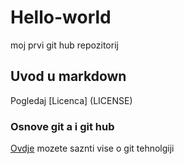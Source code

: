 # Hello-world
moj prvi git hub repozitorij
## Uvod u markdown
Pogledaj [Licenca] (LICENSE)
### Osnove git a i git hub
[Ovdje](https://merlin.srce.hr) mozete saznti vise o git tehnolgiji
